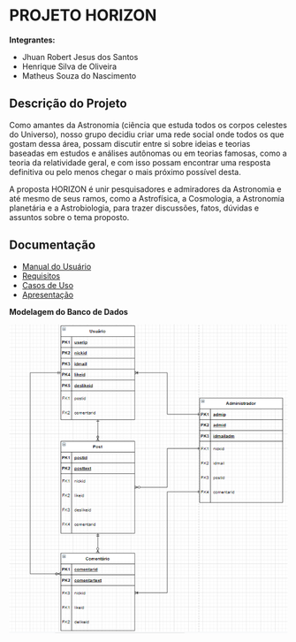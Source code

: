 # PROJETO HORIZON

**Integrantes:**
 - Jhuan Robert Jesus dos Santos
 - Henrique Silva de Oliveira
 - Matheus Souza do Nascimento

 ## Descrição do Projeto

  Como amantes da Astronomia (ciência que estuda todos os corpos celestes do Universo), nosso grupo decidiu criar uma rede social onde todos os que gostam dessa área, possam discutir entre si sobre ideias e teorias baseadas em estudos e análises autônomas ou em teorias famosas, como a teoria da relatividade geral, e com isso possam encontrar uma resposta definitiva ou pelo menos chegar o mais próximo possível desta.

A proposta HORIZON é unir pesquisadores e admiradores da Astronomia e até mesmo de seus ramos, como a Astrofísica, a Cosmologia, a Astronomia planetária e a Astrobiologia, para trazer discussões, fatos, dúvidas e assuntos sobre o tema proposto.

## Documentação

- [Manual do Usuário](manual.md)
- [Requisitos](requisitos.md)
- [Casos de Uso](casos-de-uso.md)
- [Apresentação](apresentacao.pdf)

**Modelagem do Banco de Dados**

![Diagrama de Banco de Dados](imagens/diagrama-de-banco-de-dados.png)
